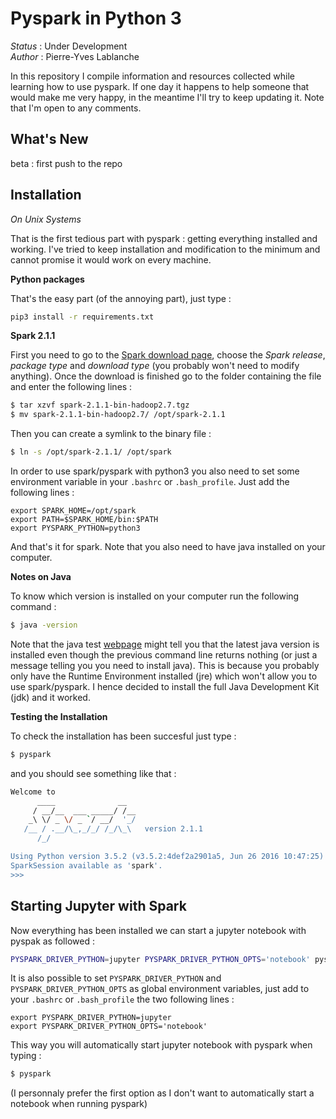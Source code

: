 # Pyspark in Python 3

_Status_ : Under Development  
_Author_ : Pierre-Yves Lablanche

In this repository I compile information and resources collected while learning how to use pyspark.
If one day it happens to help someone that would make me very happy, in the meantime I'll try to keep updating it.
Note that I'm open to any comments.

## What's New

beta : first push to the repo

## Installation

_On Unix Systems_

That is the first tedious part with pyspark : getting everything installed and working.
I've tried to keep installation and modification to the minimum and cannot promise it would work on every machine.

__Python packages__ 

That's the easy part (of the annoying part), just type :
```sh
pip3 install -r requirements.txt
```

__Spark 2.1.1__

First you need to go to the [Spark download page](http://spark.apache.org/downloads.html), choose the _Spark release_, _package type_ and _download type_ (you probably won't need to modify anything).
Once the download is finished go to the folder containing the file and enter the following lines :
```sh
$ tar xzvf spark-2.1.1-bin-hadoop2.7.tgz
$ mv spark-2.1.1-bin-hadoop2.7/ /opt/spark-2.1.1
```
Then you can create a symlink to the binary file :
```sh
$ ln -s /opt/spark-2.1.1/ /opt/spark
```
In order to use spark/pyspark with python3 you also need to set some environment variable in your `.bashrc` or `.bash_profile`.
Just add the following lines :
```
export SPARK_HOME=/opt/spark
export PATH=$SPARK_HOME/bin:$PATH
export PYSPARK_PYTHON=python3
```
And that's it for spark.
Note that you also need to have java installed on your computer.

__Notes on Java__

To know which version is installed on your computer run the following command :
```sh
$ java -version
```
Note that the java test [webpage](https://java.com/en/download/installed.jsp) might tell you that the latest java version is installed even though the previous command line returns nothing (or just a message telling you you need to install java).
This is because you probably only have the Runtime Environment installed (jre) which won't allow you to use spark/pyspark.
I hence decided to install the full Java Development Kit (jdk) and it worked.

__Testing the Installation__

To check the installation has been succesful just type :
```sh
$ pyspark
```
and you should see something like that :
```sh
Welcome to
      ____              __
     / __/__  ___ _____/ /__
    _\ \/ _ \/ _ `/ __/  '_/
   /__ / .__/\_,_/_/ /_/\_\   version 2.1.1
      /_/

Using Python version 3.5.2 (v3.5.2:4def2a2901a5, Jun 26 2016 10:47:25)
SparkSession available as 'spark'.
>>>
```

## Starting Jupyter with Spark

Now everything has been installed we can start a jupyter notebook with pyspak as followed :
```sh
PYSPARK_DRIVER_PYTHON=jupyter PYSPARK_DRIVER_PYTHON_OPTS='notebook' pyspark
```
It is also possible to set `PYSPARK_DRIVER_PYTHON` and `PYSPARK_DRIVER_PYTHON_OPTS` as global environment variables, just add to your `.bashrc` or `.bash_profile` the two following lines :
```
export PYSPARK_DRIVER_PYTHON=jupyter
export PYSPARK_DRIVER_PYTHON_OPTS='notebook'
```
This way you will automatically start jupyter notebook with pyspark when typing :
```sh
$ pyspark
```

(I personnaly prefer the first option as I don't want to automatically start a notebook when running pyspark)
